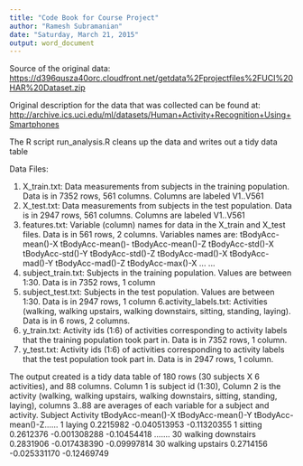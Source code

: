 ```yaml
---
title: "Code Book for Course Project"
author: "Ramesh Subramanian"
date: "Saturday, March 21, 2015"
output: word_document
---
```


Source of the original data: 
https://d396qusza40orc.cloudfront.net/getdata%2Fprojectfiles%2FUCI%20HAR%20Dataset.zip

Original description for the data that was collected can be found at: 
http://archive.ics.uci.edu/ml/datasets/Human+Activity+Recognition+Using+Smartphones

The R script run_analysis.R cleans up the data and writes out a tidy data table

Data Files:
1. X_train.txt: Data measurements from subjects in the training population. Data is in 7352 rows, 561 columns. Columns are labeled V1..V561
2. X_test.txt: Data measurements from subjects in the test population. Data is in 2947 rows, 561 columns. Columns are labeled V1..V561
3. features.txt: Variable (column) names for data in the X_train and X_test files. Data is in 561 rows, 2 columns. Variables names are: 
tBodyAcc-mean()-X
tBodyAcc-mean()-
tBodyAcc-mean()-Z
tBodyAcc-std()-X
tBodyAcc-std()-Y
tBodyAcc-std()-Z
tBodyAcc-mad()-X
tBodyAcc-mad()-Y
tBodyAcc-mad()-Z
tBodyAcc-max()-X
...
...
4. subject_train.txt: Subjects in the training population. Values are between 1:30. Data is in 7352 rows, 1 column
5. subject_test.txt: Subjects in the test population. Values are between 1:30. Data is in 2947 rows, 1 column
6.activity_labels.txt: Activities (walking, walking upstairs, walking downstairs, sitting, standing, laying). Data is in 6 rows, 2 columns.
7. y_train.txt: Activity ids (1:6) of activities corresponding to activity labels that the training population took part in. Data is in 7352 rows, 1 column.
8. y_test.txt: Activity ids (1:6) of activities corresponding to activity labels that the test population took part in. Data is in 2947 rows, 1 column.

The output created is a tidy data table of 180 rows (30 subjects X 6 activities), and 88 columns. Column 1 is subject id (1:30), Column 2 is the activity (walking, walking upstairs, walking downstairs, sitting, standing, laying), columns 3..88 are averages of each variable for a subject and activity.
Subject  Activity	tBodyAcc-mean()-X	tBodyAcc-mean()-Y	tBodyAcc-mean()-Z......
1        laying	   0.2215982	      -0.040513953    	-0.11320355
1        sitting  	0.2612376	      -0.001308288     	-0.10454418
.......
30       walking downstairs	0.2831906	-0.017438390	-0.09997814
30       walking upstairs	  0.2714156	-0.025331170	-0.12469749

